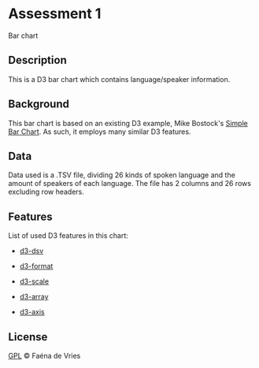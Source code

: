 # Assessment 1 
Bar chart

## Description
This is a D3 bar chart which contains language/speaker information.  


## Background
This bar chart is based on an existing D3 example, Mike Bostock's [Simple Bar Chart](https://bl.ocks.org/mbostock/3885304 "Bl.ocks.org"). As such, it employs many similar D3 features. 

## Data
Data used is a .TSV file, dividing 26 kinds of spoken language and the amount of speakers of each language. The file has 2 columns and 26 rows excluding row headers. 

## Features 
List of used D3 features in this chart: 

* [d3-dsv](https://github.com/d3/d3-dsv)

* [d3-format](https://github.com/d3/d3-format)

* [d3-scale](https://github.com/d3/d3-scale) 

* [d3-array](https://github.com/d3/d3-array)

* [d3-axis](https://github.com/d3/d3-axis)


## License
[GPL](https://opensource.org/licenses/GPL-3.0) © Faéna de Vries